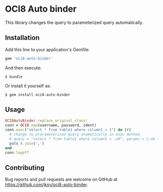 # OCI8 Auto binder

This library changes the query to parameterized query automatically.

## Installation

Add this line to your application's Gemfile:

```ruby
gem 'oci8-auto-binder'
```

And then execute:

    $ bundle

Or install it yourself as:

    $ gem install oci8-auto-binder

## Usage

```ruby
OCI8AutoBinder.replace_original_class!
conn = OCI8.new(username, password, ident)
conn.exec("select * from table1 where column1 = 1") do |r|
  # change to prarameterized query atomatically in exec method
  # query = "select * from table1 where column1 = :a0", params = {:a0 => 1}
  puts r.join(',')
end
conn.logoff
```

## Contributing

Bug reports and pull requests are welcome on GitHub at https://github.com/jksy/oci8-auto-binder.
